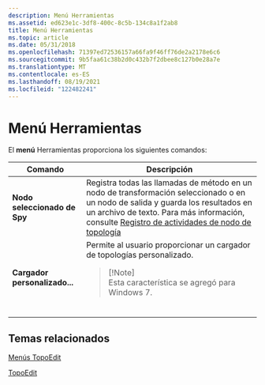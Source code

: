 ```yaml
---
description: Menú Herramientas
ms.assetid: ed623e1c-3df8-400c-8c5b-134c8a1f2ab8
title: Menú Herramientas
ms.topic: article
ms.date: 05/31/2018
ms.openlocfilehash: 71397ed72536157a66fa9f46ff76de2a2178e6c6
ms.sourcegitcommit: 9b5faa61c38b2d0c432b7f2dbee8c127b0e28a7e
ms.translationtype: MT
ms.contentlocale: es-ES
ms.lasthandoff: 08/19/2021
ms.locfileid: "122482241"
---
```

# <a name="tools-menu"></a>Menú Herramientas

El **menú** Herramientas proporciona los siguientes comandos:




| Comando | Descripción | 
|---------|-------------|
| <strong>Nodo seleccionado de Spy</strong> | Registra todas las llamadas de método en un nodo de transformación seleccionado o en un nodo de salida y guarda los resultados en un archivo de texto. Para más información, consulte <a href="logging-topology-node-activities.md">Registro de actividades de nodo de topología</a> | 
| <strong>Cargador personalizado...</strong> | Permite al usuario proporcionar un cargador de topologías personalizado.<br /><blockquote>[!Note]<br />Esta característica se agregó para Windows 7.</blockquote><br /> | 




 

## <a name="related-topics"></a>Temas relacionados

<dl> <dt>

[Menús TopoEdit](topoedit-menus.md)
</dt> <dt>

[TopoEdit](topoedit.md)
</dt> </dl>

 

 




